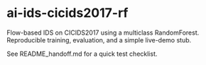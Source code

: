 # ai-ids-cicids2017-rf
Flow-based IDS on CICIDS2017 using a multiclass RandomForest.
Reproducible training, evaluation, and a simple live-demo stub.

See README_handoff.md for a quick test checklist.
